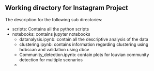 ## Working directory for Instagram Project

The description for the following sub directories:
- scripts: Contains all the python scripts
- notebooks: contains jupyter notebooks
  - datanalysis.ipynb: contain all the descriptive analysis of the data
  - clustering.ipynb: contains information regarding clustering using hdbscan and validation using dbcv
  - Community_detection.ipynb: contain plots for louvian community detection for multiple scenarios
  - 
